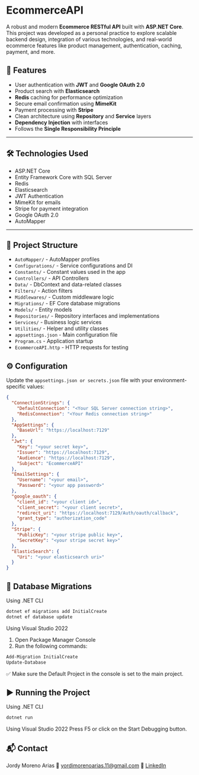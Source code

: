 # EcommerceAPI

A robust and modern **Ecommerce RESTful API** built with **ASP.NET Core**. This project was developed as a personal practice to explore scalable backend design, integration of various technologies, and real-world ecommerce features like product management, authentication, caching, payment, and more.

## 🚀 Features

- User authentication with **JWT** and **Google OAuth 2.0**
- Product search with **Elasticsearch**
- **Redis** caching for performance optimization
- Secure email confirmation using **MimeKit**
- Payment processing with **Stripe**
- Clean architecture using **Repository** and **Service** layers
- **Dependency Injection** with interfaces
- Follows the **Single Responsibility Principle**

---

## 🛠️ Technologies Used

- ASP.NET Core
- Entity Framework Core with SQL Server
- Redis
- Elasticsearch
- JWT Authentication
- MimeKit for emails
- Stripe for payment integration
- Google OAuth 2.0
- AutoMapper

---

## 📁 Project Structure

- `AutoMapper/` - AutoMapper profiles
- `Configurations/` - Service configurations and DI
- `Constants/` - Constant values used in the app
- `Controllers/` - API Controllers
- `Data/` - DbContext and data-related classes
- `Filters/` - Action filters
- `Middlewares/` - Custom middleware logic
- `Migrations/` - EF Core database migrations
- `Models/` - Entity models
- `Repositories/` - Repository interfaces and implementations
- `Services/` - Business logic services
- `Utilities/` - Helper and utility classes
- `appsettings.json` - Main configuration file
- `Program.cs` - Application startup
- `EcommerceAPI.http` - HTTP requests for testing

## ⚙️ Configuration

Update the `appsettings.json or secrets.json` file with your environment-specific values:

```json
{
  "ConnectionStrings": {
    "DefaultConnection": "<Your SQL Server connection string>",
    "RedisConnection": "<Your Redis connection string>"
  },
  "AppSettings": {
    "BaseUrl": "https://localhost:7129"
  },
  "Jwt": {
    "Key": "<your secret key>",
    "Issuer": "https://localhost:7129",
    "Audience": "https://localhost:7129",
    "Subject": "EcommerceAPI"
  },
  "EmailSettings": {
    "Username": "<your email>",
    "Password": "<your app password>"
  },
  "google_oauth": {
    "client_id": "<your client id>",
    "client_secret": "<your client secret>",
    "redirect_uri": "https://localhost:7129/Auth/oauth/callback",
    "grant_type": "authorization_code"
  },
  "Stripe": {
    "PublicKey": "<your stripe public key>",
    "SecretKey": "<your stripe secret key>"
  },
  "ElasticSearch": {
    "Uri": "<your elasticsearch uri>"
  }
}

```
## 🧱 Database Migrations

Using .NET CLI
```bash
dotnet ef migrations add InitialCreate
dotnet ef database update
```

Using Visual Studio 2022

1. Open Package Manager Console
2. Run the following commands:
```powershell
Add-Migration InitialCreate
Update-Database
```
✅ Make sure the Default Project in the console is set to the main project.

## ▶️ Running the Project

Using .NET CLI
```bash
dotnet run
```
Using Visual Studio 2022
Press F5 or click on the Start Debugging button.

## 📬 Contact
Jordy Moreno Arias
📧 yordimorenoarias.11@gmail.com
🔗 [LinkedIn ](https://www.linkedin.com/in/jordymorenoarias/)

